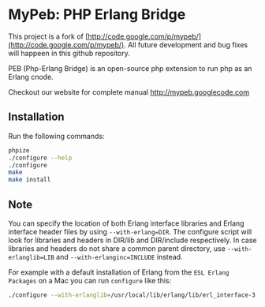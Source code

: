 # MyPeb: PHP Erlang Bridge #

This project is a fork of [http://code.google.com/p/mypeb/](http://code.google.com/p/mypeb/). All future development and bug fixes will happeen in this github repository.

PEB (Php-Erlang Bridge) is an open-source php extension to run php as an Erlang cnode.

Checkout our website for complete manual http://mypeb.googlecode.com

## Installation ##

Run the following commands:

```bash
phpize
./configure --help
./configure
make
make install
```

## Note ##

You can specify the location of both Erlang interface libraries and Erlang interface header files by using `--with-erlang=DIR`. The configure script will look for libraries and headers in DIR/lib and DIR/include respectively. In case libraries and headers do not share a common parent directory, use `--with-erlanglib=LIB` and `--with-erlanginc=INCLUDE` instead.

For example with a default installation of Erlang from the `ESL Erlang Packages` on a Mac you can run `configure` like this:

```bash
./configure --with-erlanglib=/usr/local/lib/erlang/lib/erl_interface-3.7.11/lib/ --with-erlanginc=/usr/local/lib/erlang/lib/erl_interface-3.7.11/include/
```